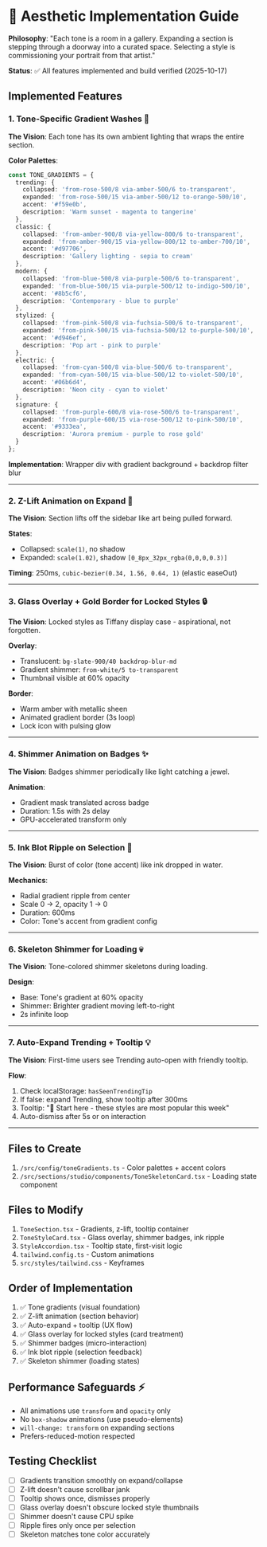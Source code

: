 # 🎨 Aesthetic Implementation Guide

**Philosophy**: "Each tone is a room in a gallery. Expanding a section is stepping through a doorway into a curated space. Selecting a style is commissioning your portrait from that artist."

**Status**: ✅ All features implemented and build verified (2025-10-17)

## **Implemented Features**

### 1. Tone-Specific Gradient Washes 🌈

**The Vision**: Each tone has its own ambient lighting that wraps the entire section.

**Color Palettes**:
```typescript
const TONE_GRADIENTS = {
  trending: {
    collapsed: 'from-rose-500/8 via-amber-500/6 to-transparent',
    expanded: 'from-rose-500/15 via-amber-500/12 to-orange-500/10',
    accent: '#f59e0b',
    description: 'Warm sunset - magenta to tangerine'
  },
  classic: {
    collapsed: 'from-amber-900/8 via-yellow-800/6 to-transparent',
    expanded: 'from-amber-900/15 via-yellow-800/12 to-amber-700/10',
    accent: '#d97706',
    description: 'Gallery lighting - sepia to cream'
  },
  modern: {
    collapsed: 'from-blue-500/8 via-purple-500/6 to-transparent',
    expanded: 'from-blue-500/15 via-purple-500/12 to-indigo-500/10',
    accent: '#8b5cf6',
    description: 'Contemporary - blue to purple'
  },
  stylized: {
    collapsed: 'from-pink-500/8 via-fuchsia-500/6 to-transparent',
    expanded: 'from-pink-500/15 via-fuchsia-500/12 to-purple-500/10',
    accent: '#d946ef',
    description: 'Pop art - pink to purple'
  },
  electric: {
    collapsed: 'from-cyan-500/8 via-blue-500/6 to-transparent',
    expanded: 'from-cyan-500/15 via-blue-500/12 to-violet-500/10',
    accent: '#06b6d4',
    description: 'Neon city - cyan to violet'
  },
  signature: {
    collapsed: 'from-purple-600/8 via-rose-500/6 to-transparent',
    expanded: 'from-purple-600/15 via-rose-500/12 to-pink-500/10',
    accent: '#9333ea',
    description: 'Aurora premium - purple to rose gold'
  }
};
```

**Implementation**: Wrapper div with gradient background + backdrop filter blur

---

### 2. Z-Lift Animation on Expand 🚀

**The Vision**: Section lifts off the sidebar like art being pulled forward.

**States**:
- Collapsed: `scale(1)`, no shadow
- Expanded: `scale(1.02)`, shadow `[0_8px_32px_rgba(0,0,0,0.3)]`

**Timing**: 250ms, `cubic-bezier(0.34, 1.56, 0.64, 1)` (elastic easeOut)

---

### 3. Glass Overlay + Gold Border for Locked Styles 🔒

**The Vision**: Locked styles as Tiffany display case - aspirational, not forgotten.

**Overlay**:
- Translucent: `bg-slate-900/40 backdrop-blur-md`
- Gradient shimmer: `from-white/5 to-transparent`
- Thumbnail visible at 60% opacity

**Border**:
- Warm amber with metallic sheen
- Animated gradient border (3s loop)
- Lock icon with pulsing glow

---

### 4. Shimmer Animation on Badges ✨

**The Vision**: Badges shimmer periodically like light catching a jewel.

**Animation**:
- Gradient mask translated across badge
- Duration: 1.5s with 2s delay
- GPU-accelerated transform only

---

### 5. Ink Blot Ripple on Selection 🎨

**The Vision**: Burst of color (tone accent) like ink dropped in water.

**Mechanics**:
- Radial gradient ripple from center
- Scale 0 → 2, opacity 1 → 0
- Duration: 600ms
- Color: Tone's accent from gradient config

---

### 6. Skeleton Shimmer for Loading 💀

**The Vision**: Tone-colored shimmer skeletons during loading.

**Design**:
- Base: Tone's gradient at 60% opacity
- Shimmer: Brighter gradient moving left-to-right
- 2s infinite loop

---

### 7. Auto-Expand Trending + Tooltip 💡

**The Vision**: First-time users see Trending auto-open with friendly tooltip.

**Flow**:
1. Check localStorage: `hasSeenTrendingTip`
2. If false: expand Trending, show tooltip after 300ms
3. Tooltip: "👋 Start here - these styles are most popular this week"
4. Auto-dismiss after 5s or on interaction

---

## **Files to Create**

1. `/src/config/toneGradients.ts` - Color palettes + accent colors
2. `/src/sections/studio/components/ToneSkeletonCard.tsx` - Loading state component

## **Files to Modify**

1. `ToneSection.tsx` - Gradients, z-lift, tooltip container
2. `ToneStyleCard.tsx` - Glass overlay, shimmer badges, ink ripple
3. `StyleAccordion.tsx` - Tooltip state, first-visit logic
4. `tailwind.config.ts` - Custom animations
5. `src/styles/tailwind.css` - Keyframes

## **Order of Implementation**

1. ✅ Tone gradients (visual foundation)
2. ✅ Z-lift animation (section behavior)
3. ✅ Auto-expand + tooltip (UX flow)
4. ✅ Glass overlay for locked styles (card treatment)
5. ✅ Shimmer badges (micro-interaction)
6. ✅ Ink blot ripple (selection feedback)
7. ✅ Skeleton shimmer (loading states)

## **Performance Safeguards** ⚡

- All animations use `transform` and `opacity` only
- No `box-shadow` animations (use pseudo-elements)
- `will-change: transform` on expanding sections
- Prefers-reduced-motion respected

## **Testing Checklist**

- [ ] Gradients transition smoothly on expand/collapse
- [ ] Z-lift doesn't cause scrollbar jank
- [ ] Tooltip shows once, dismisses properly
- [ ] Glass overlay doesn't obscure locked style thumbnails
- [ ] Shimmer doesn't cause CPU spike
- [ ] Ripple fires only once per selection
- [ ] Skeleton matches tone color accurately
